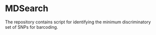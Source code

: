 # MDSearch
The repository contains script for identifying the minimum discriminatory set of SNPs for barcoding.
